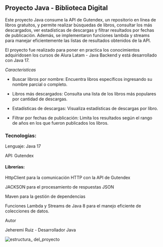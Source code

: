 


## Proyecto Java - Biblioteca Digital

Este proyecto Java consume la API de Gutendex, un repositorio en línea de libros gratuitos, y permite realizar búsquedas de libros, consultar los más descargados, ver estadísticas de descargas y filtrar resultados por fechas de publicación. Además, se implementaron funciones lambda y streams para manejar eficientemente las listas de resultados obtenidos de la API.

El proyecto fue realizado para poner en practica los conocimientos adquiridosen los cursos de Alura Latam - Java Backend y está desarrollado con Java 17.

_Caracteristicas_

* Buscar libros por nombre: Encuentra libros específicos ingresando su nombre parcial o completo.

* Libros más descargados: Consulta una lista de los libros más populares por cantidad de descargas.
  
* Estadísticas de descargas: Visualiza estadísticas de descargas por libro.

* Filtrar por fechas de publicación: Limita los resultados según el rango de años en los que fueron publicados los libros.

### Tecnologías:
Lenguaje: Java 17

API: Gutendex

#### Librerías:

HttpClient para la comunicación HTTP con la API de Gutendex

JACKSON para el procesamiento de respuestas JSON

Maven para la gestión de dependencias

Funciones Lambda y Streams de Java 8 para el manejo eficiente de colecciones de datos.

Autor

Jeheremi Ruiz - Desarrollador Java

![estructura_ del_proyecto](https://github.com/user-attachments/assets/5821e7ee-e056-43b5-b58d-8f9544a8efe0)
